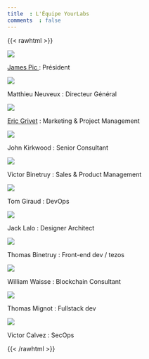 ```yaml
---
title  : L'Équipe YourLabs
comments  : false
---
```


{{< rawhtml >}}

<div class="team">
  <div class="team-item">
      <img src="/img/authors/jamesp.png">
      <p>
      <a href="/authors/jpic/">
        James Pic
      </a> : Président
      </p>
  </div>
  <div class="team-item">
      <img src="/img/authors/m.png"></img>
      <p>
        Matthieu Neuveux  :
        Directeur Général
      </p>
  </div>
  <div class="team-item">
      <img src="/img/authors/magineo.png"></img>
      <p>
        <a href="https://magineo.fr">Eric Grivet</a> :
        Marketing & Project Management
      </p>
  </div>
  <div class="team-item">
      <img src="/img/authors/john.png"></img>
      <p>
        John Kirkwood  :
        Senior Consultant
      </p>
  </div>
  <div class="team-item">
      <img src="/img/authors/victorb.png"></img>
      <p>
        Victor Binetruy  :
        Sales & Product Management
      </p>
  </div>
  <div class="team-item">
      <img src="/img/authors/tomg.png"></img>
      <p>
        Tom Giraud  : DevOps
      </p>
  </div>
  <div class="team-item">
      <img src="/img/authors/jackl.png"></img>
      <p>
        Jack Lalo  : Designer Architect
      </p>
  </div>
  <div class="team-item">
      <img src="/img/authors/tomb.png"></img>
      <p>
        Thomas Binetruy  : Front-end dev / tezos
      </p>
  </div>
  <div class="team-item">
      <img src="/img/authors/neof.png"></img>
      <p>
        William Waisse  : Blockchain Consultant
      </p>
  </div>
  <div class="team-item">
      <img src="/img/authors/tmig.png"></img>
      <p>
        Thomas Mignot  : Fullstack dev
      </p>
  </div>
  <div class="team-item">
      <img src="/img/authors/claw.png"></img>
      <p>
        Victor Calvez  : SecOps
      </p>
  </div>
</div>

{{< /rawhtml >}}
